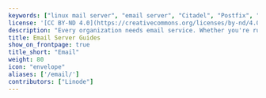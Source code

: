 ```yaml
---
keywords: ["linux mail server", "email server", "Citadel", "Postfix", "Courier", "SMTP server"]
license: '[CC BY-ND 4.0](https://creativecommons.org/licenses/by-nd/4.0)'
description: "Every organization needs email service. Whether you're running a personal blog or an entire company's web infrastructure on your Linodes, these guides will assist you in getting a stable mail/groupware server up and running quickly. <br><br>**Note:** These guides involve or result in sending email. In an effort to fight spam, Linode may restrict outbound connections on ports 25, 465, and 587 on Linodes for new accounts created after November 5th, 2019. For more information, please see [Sending Email on Linode](/docs/guides/running-a-mail-server/#sending-email-on-linode)."
title: Email Server Guides
show_on_frontpage: true
title_short: "Email"
weight: 80
icon: "envelope"
aliases: ['/email/']
contributors: ["Linode"]
---
```





